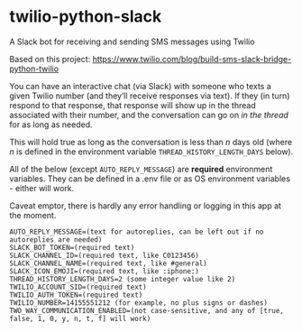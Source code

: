 # twilio-python-slack
A Slack bot for receiving and sending SMS messages using Twilio

Based on this project: https://www.twilio.com/blog/build-sms-slack-bridge-python-twilio

You can have an interactive chat (via Slack) with someone who texts a given Twilio number (and they’ll receive responses via text).
If they (in turn) respond to that response, that response will show up in the thread associated with their number, and the conversation can go on *in the thread* for as long as needed.

This will hold true as long as the conversation is less than *n* days old (where *n* is defined in the environment variable `THREAD_HISTORY_LENGTH_DAYS` below).

All of the below (except `AUTO_REPLY_MESSAGE`) are **required** environment variables. They can be defined in a .env file or as OS environment variables - either will work.

Caveat emptor, there is hardly any error handling or logging in this app at the moment.

```
AUTO_REPLY_MESSAGE=(text for autoreplies, can be left out if no autoreplies are needed)
SLACK_BOT_TOKEN=(required text)
SLACK_CHANNEL_ID=(required text, like C0123456)
SLACK_CHANNEL_NAME=(required text, like #general)
SLACK_ICON_EMOJI=(required text, like :iphone:)
THREAD_HISTORY_LENGTH_DAYS=2 (some integer value like 2)
TWILIO_ACCOUNT_SID=(required text)
TWILIO_AUTH_TOKEN=(required text)
TWILIO_NUMBER=14155551212 (for example, no plus signs or dashes)
TWO_WAY_COMMUNICATION_ENABLED=(not case-sensitive, and any of [true, false, 1, 0, y, n, t, f] will work)
```
